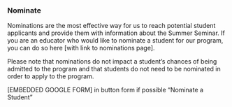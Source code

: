 ### Nominate

Nominations are the most effective way for us to reach potential student applicants and provide them with information about the Summer Seminar. If you are an educator who would like to nominate a student for our program, you can do so here [with link to nominations page].

Please note that nominations do not impact a student’s chances of being admitted to the program and that students do not need to be nominated in order to apply to the program.


[EMBEDDED GOOGLE FORM] in button form if possible “Nominate a Student” 
